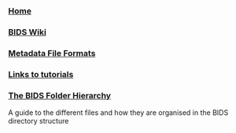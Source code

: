 ### [Home](https://github.com/INCF/bids-starter-kit/wiki)
### [BIDS Wiki](BIDS-Wiki)
### [Metadata File Formats](Metadata-file-formats)
### [Links to tutorials](Tutorials)
### [The BIDS Folder Hierarchy](The-BIDS-folder-hierarchy)
A guide to the different files and how they are organised in the BIDS directory structure
